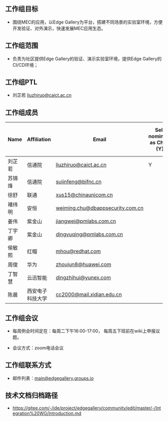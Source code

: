 ## 工作组目标
* 围绕MEC的应用，以Edge Gallery为平台，搭建不同场景的实验室环境，方便开发验证、对外演示，快速发展MEC应用生态。

## 工作组范围
* 负责为社区提供Edge Gallery的验证、演示实验室环境，提供Edge Gallery的CI/CD环境；

## 工作组PTL
* 刘芷若 liuzhiruo@caict.ac.cn

## 工作组成员
|   **Name**          | **Affiliation**       | **Email**                                                   |  **Self nominate as Chair (Y)** | **Self Nominate as Co-Chair (Y/N)** |
|-----------------------|-----------------------|-------------------------------------------------------------|--------------------------------|-------------------------------------|
| 刘芷若     | 信通院   |  liuzhiruo@caict.ac.cn   | Y  |   |
| 苏锦烽     | 信通院   |  sujinfeng@bifnc.cn   |   |   |
| 徐舒      | 联通    | xus15@chinaunicom.cn |                          |                                     |
| 褚纬明     | 安恒           | weiming.chu@dbappsecurity.com.cn     |                               |                                     |
| 姜伟       | 紫金山  | jiangwei@pmlabs.com.cn  |                               |                                     |
| 丁宇卿       | 紫金山  | dingyuqing@pmlabs.com.cn  |                               |                                     |
| 侯敏熙      | 红帽  | mhou@redhat.com|                               |                                     |
| 周俊      | 华为  | zhoujun8@huawei.com |                               |                                     |
|丁智慧    |  云迅智能  | dingzhihui@yunex.com  |  |  |
|陈晨    |  西安电子科技大学  | cc2000@mail.xidian.edu.cn  |  |  |


## 工作组会议
* 每周例会时间定在：每周二下午16:00-17:00，  每周五下班前在wiki上申报议题。

* 会议方式：zoom电话会议


## 工作组联系方式
* 邮件列表：main@edgegallery.groups.io

## 技术文档归档路径
- https://gitee.com/-/ide/project/edgegallery/community/edit/master/-/Integration%20WG/Introduction.md